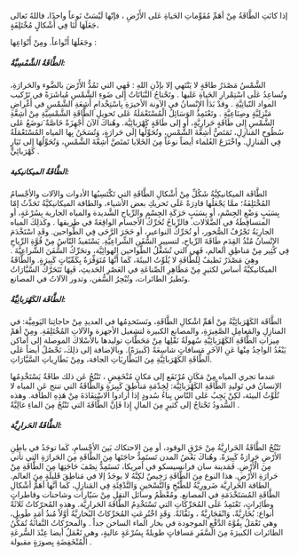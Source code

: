 إذا كانَتِ الطَّاقَةُ مِنْ أهَمِّ مُقَوِّماتِ الحَياةِ عَلى الأَرْضِ ، فإنّها لَيْسَتْ نَوعاً واحدًا، فاللهُ تَعالى جَعَلَهَا لَنَا فِي أَشْكالٍ مُخْتَلِفَةٍ،

وجَعَلَهَا أَنْواعاً. ومِنْ أَنْوَاعِها :

##### الطَّاقَةُ الشَّمْسِيَّةُ:
الشَّمْسُ مَصْدَرُ طاقَةٍ لا يَنْتَهي إلا بإذْنِ اللهِ : فَهِي التي تَمُدُّ الأَرْضَ بالضَّوء والحَرارَةِ، وتُساعِدُ عَلَى اسْتِمْرارِ الحَياةِ عَليها . وتَحْتاجُ النَّبَاتَاتُ إِلى ضَوءِ الشَّمْسِ مُباشَرَةً في تَرْكيب المواد النّباتِيَّةِ . وقدْ بَدَأ الإِنْسانُ في الآونة الأخيرَةِ بِاسْتِخْدامِ أَشِعَةِ الشَّمْسِ في أَغْراضِ مَنْزِلِيَّةٍ وصِنَاعِيَّةٍ . وتَعْتَمِدُ الوَسَائِلُ الْمُسْتَعْمَلَةُ عَلى تَحويلِ الطَّاقَةِ الشَّمْسِيَّةِ مِنْ أشِعَّةِ الشَّمْسِ إِلى طَاقَةٍ حَرارِيَّةٍ، أو إلى طَاقَةٍ كَهْرَبائِيَّة. وهُناكَ الآنَ أَجْهِزَةٌ خَاصَّةٌ  َتوضَعُ عَلى سُطُوحِ المَنازِلِ، تَمَتَصُّ أشِعَّةَ الشَّمْسِ، وتُحَوِّلُها إلَى حَرارَةٍ، وَتُسَخَنُ بِها المياه المُسْتَعْمَلَةُ فِي المَنازِلِ. واخْتَرَعَ العُلماء أيضاً نوعاً مِنَ الخَلايا تَمتَصَّ أشِعَّةَ الشَّمْسِ، وَتُحَوِّلُهَا إِلى تَيَارٍ كَهْرَبائِيِّ .

##### الطَّاقَةُ الميكانيكية:
الطَّاقَة الميكانيكِيَّةُ شَكُلِّ مِنْ أَشْكالِ الطَّاقَةِ التي تَكْتَسِبُها الأدوات والآلات والأجْسامُ المُخْتَلِفَةُ؛ ممَّا يَجْعَلُها قادِرَةً عَلَى تَحريكِ بعض الأشياء، والطاقة الميكانيكيَّةُ تَحَدِّثُ إمّا بِسَبَبٍ وَضْعِ الجِسْمِ، أو بِسَبَبٍ حَرَكَةِ الجِسْمِ والرِّياحِ الشَّديدة والمياه الجارية بِسُرْعَةٍ، أو المتساقِطَةُ في الضَّلالات. فالرِّياحُ تُحَرِّكُ الأجسام الواقِعَةً في طريقها . وكَذلِكَ المياه الجارِيَةُ تَجْرُفُ الصُّخور، أو تُحَرِّكُ النواعير، أو حَجَرَ الرَّحَى فِي الطُّواحين. وقَدِ اسْتَخْدَمَ الإِنْسانُ مُنْذُ القِدَمِ طَاقَةَ الرِّياحِ، لتسييرِ السُّفَنِ الشِّراعِيَّةِ. يَسْتَفيدُ النّاسُ مِنْ قُوَّةِ الرِّياحِ فِي كَثِير مِنْ مَناطِقِ العالم، فَهِي التي تُشَغْلُ الطَّواحين الهوائِيَّة، وتحَرِّكُ السُّفَنَ الشَّراعِيَّةَ . وهِيَ مَصْدَرٌ نَظيفٌ لِلطَّاقَةِ لا يُلَوِّتُ البيئَةَ، كَما أَنَّهَا مُتَوَفِّرَةٌ بِكَمِّيّاتٍ كَبِيرَةٍ. والطَّاقَةُ الميكانيكيَّةُ أساس لكثيرٍ مِنْ مَظَاهِرِ الصِّناعَةِ في العَصْرِ الحَديثِ، فَبِهَا تَتَحَرَّكُ السَّيَّارَاتُ وتَطيرُ الطائرات، وتُبْحِرُ السُّفن، وتدور الآلاتُ في المصانع.

##### الطَّاقَة الكَهْرَبانِيَّةُ:
الطَّاقَة الكَهْرَبائِيَّةُ مِنْ أهَمِّ اشْكالِ الطَّاقَةِ، ونَستَخدِمُها في العديدِ مِنْ حاجاتِنا اليَومِيَّة: في المنازِلِ والمَعامِلِ الصَّغِيرَةِ، والمصانع الكبيرة لتشغيل الأجهزة والآلاتِ المُخْتَلِفَةِ. ومِنْ أهَمْ مِيزاتِ الطَّاقَةِ الكَهْرَبائِيَّةِ سُهولَةُ نَقْلِها مِنْ مَحَطَّاتِ توليدها بالأَسْلاكَ الموصلة إلى أماكن يَبْعُدُ الواحِدُ مِنْها عَنِ الآخَرِ مَسافاتٍ شاسِعَةً (كَبيرَةً). وبالإضافة إلى ذلِكَ، نَحْصُلُ أيضاً عَلَى الطَّاقَةِ الكَهْرَبائِيَّةِ مِنَ البَطَّارِيَاتِ الجافة، ومِنْ بَطَارِياتِ السَّيَّارَاتِ.

عندما تجري المياه مِنْ مَكَانٍ مُرْتَفَع إلى مَكانٍ مُنْخَفِضٍ ، تَنْتُجُ عَن ذلك طاقَةٌ يَسْتَخْدِمُها الإنسانُ في تَوليدِ الطَّاقَةِ الكَهْرَبائِيَّة: لِخِدْمَةِ مَناطِقَ كَبِيرَةٍ وَالطَّاقَةُ التي تنتج عَنِ المياه لا تُلَوِّثُ البيئة، لكِنْ يَجِبُ عَلى النّاسِ بِناءُ سُدودٍ إذا أرادوا الاسْتِفَادَةَ مِنْ هَذِهِ الطاقة. وهذه السُّدودُ تَحْتاجُ إلى كثيرٍ مِنَ المالِ إِذا فَإنَّ الطَّاقَةَ التي تَنْتُجُ مِنَ الماءِ غالِيَّةٌ .

##### الطَّاقَةُ الحَرارِيَّة:
تَنْتُجُ الطَّاقَةُ الحَرارِيَّةُ مِنْ حَرْقِ الوقود، أو مِنَ الاحتكاك بَينَ الأجْسامِ، كَما توجَدُ في باطِنِ الأرْضِ حَرارَةٌ كَبِيرَةً. وهُناكَ بَعْضُ المدن تَستَمِدُّ حاجَتَها مِنَ الطَّاقَةِ مِنَ الحَرارَةِ التي تأتي مِنَ الْأَرْضِ. فَمَدينة سان فرانسيسكو في أمريكا، تَستَمِدُّ نِصْفَ حَاجَتِهَا مِنَ الطَّاقَةِ مِنْ حَرارَةِ الأرْضِ. هذا النوع مِنَ الطَّاقَةِ رَخِيصٌ لكِنَّهُ لا يوجَدُ إلا في مَناطِقَ قَليلَةٍ مِنَ العالم. الطاقة الحَرارِيَّة ضَرورِيَّةُ للطَّبْخِ وَالتَّسْخينِ وَالتَّدْفِئَةِ فِي المَنازِلِ، كَما أنَّها أهَمُّ أشْكالِ الطَّاقَةِ المُسَتَخْدَمَةِ في المصانع. ومُعْظَمُ وسائل النقلِ مِنْ سَيّارات وشاحنات وقاطراتٍ وطَائِراتٍ، تَعْتَمِدُ عَلَى المُحَرِّكَاتِ التي تَسْتَخْدِمُ الطَّاقَةَ الحَرارِيَّة. وهذهِ المُحرّكاتُ ثَلاثَةً أنواع: بُخَارِيَّةٌ، وَانْفَجَارِيَّةٌ ، ونَفَّاثَةٌ. وَقَدٍ اخْتُرِعَتِ المُحَرِّكاتُ البُخارِيَّةُ أوَّلاً مُنذُ أمَدٍ طَويل، وهي تَعْمَلُ بِقُوَّةَ الدَّفْعِ الموجودة في بخار الماء الساخن جداً . والمحرّكاتُ النَّفاثَةُ تُمَكِّنُ الطائرات الكبيرَةَ مِنَ السَّفَرِ مَسافاتٍ طويلةً بِسُرْعَةٍ عاليةٍ، وهي تَعْمَلُ أيضا عِنْدَ السُّرعَةِ الْمُنْخَفِضَةِ بِصورَةٍ مقبولة .